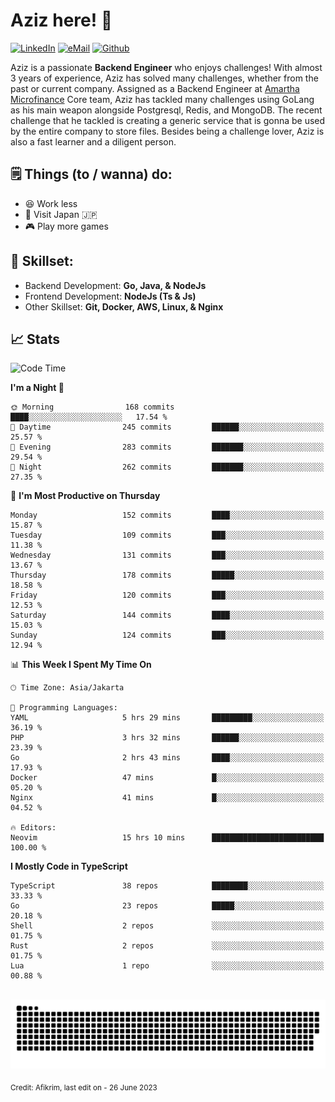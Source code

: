 # Aziz here! 👋

[![LinkedIn](https://img.shields.io/static/v1?message=afikrim&logo=linkedin&label=&color=0077B5&logoColor=white&labelColor=&style=for-the-badge)](https://www.linkedin.com/in/afikrim)
[![eMail](https://img.shields.io/static/v1?message=afikrim10@gmail.com&logo=gmail&label=&color=D14836&logoColor=white&labelColor=&style=for-the-badge)](mailto:afikrim10@gmail.com)
[![Github](https://komarev.com/ghpvc/?username=afikrim&label=Visitors&style=for-the-badge)](https://www.github.com/afikrim)

<!--Introduction-->
Aziz is a passionate **Backend Engineer** who enjoys challenges! With almost 3 years of experience, Aziz has solved many challenges, whether from the past or current company. Assigned as a Backend Engineer at [Amartha Microfinance](https://amartha.com) Core team, Aziz has tackled many challenges using GoLang as his main weapon alongside Postgresql, Redis, and MongoDB. The recent challenge that he tackled is creating a generic service that is gonna be used by the entire company to store files. Besides being a challenge lover, Aziz is also a fast learner and a diligent person.

<!--Things TODO-->
## 🗒️ Things (to / wanna) do:

- 😆 Work less
- 🚀 Visit Japan 🇯🇵
- 🎮 Play more games

<!--Skillset-->
## 🏅 Skillset:

- Backend Development: **Go, Java, & NodeJs**
- Frontend Development: **NodeJs (Ts & Js)**
- Other Skillset: **Git, Docker, AWS, Linux, & Nginx**

## 📈 Stats  

<!--START_SECTION:waka-->
![Code Time](http://img.shields.io/badge/Code%20Time-1%2C335%20hrs%201%20min-blue)

**I'm a Night 🦉** 

```text
🌞 Morning                168 commits         ████░░░░░░░░░░░░░░░░░░░░░   17.54 % 
🌆 Daytime                245 commits         ██████░░░░░░░░░░░░░░░░░░░   25.57 % 
🌃 Evening                283 commits         ███████░░░░░░░░░░░░░░░░░░   29.54 % 
🌙 Night                  262 commits         ███████░░░░░░░░░░░░░░░░░░   27.35 % 
```
📅 **I'm Most Productive on Thursday** 

```text
Monday                   152 commits         ████░░░░░░░░░░░░░░░░░░░░░   15.87 % 
Tuesday                  109 commits         ███░░░░░░░░░░░░░░░░░░░░░░   11.38 % 
Wednesday                131 commits         ███░░░░░░░░░░░░░░░░░░░░░░   13.67 % 
Thursday                 178 commits         █████░░░░░░░░░░░░░░░░░░░░   18.58 % 
Friday                   120 commits         ███░░░░░░░░░░░░░░░░░░░░░░   12.53 % 
Saturday                 144 commits         ████░░░░░░░░░░░░░░░░░░░░░   15.03 % 
Sunday                   124 commits         ███░░░░░░░░░░░░░░░░░░░░░░   12.94 % 
```


📊 **This Week I Spent My Time On** 

```text
🕑︎ Time Zone: Asia/Jakarta

💬 Programming Languages: 
YAML                     5 hrs 29 mins       █████████░░░░░░░░░░░░░░░░   36.19 % 
PHP                      3 hrs 32 mins       ██████░░░░░░░░░░░░░░░░░░░   23.39 % 
Go                       2 hrs 43 mins       ████░░░░░░░░░░░░░░░░░░░░░   17.93 % 
Docker                   47 mins             █░░░░░░░░░░░░░░░░░░░░░░░░   05.20 % 
Nginx                    41 mins             █░░░░░░░░░░░░░░░░░░░░░░░░   04.52 % 

🔥 Editors: 
Neovim                   15 hrs 10 mins      █████████████████████████   100.00 % 
```

**I Mostly Code in TypeScript** 

```text
TypeScript               38 repos            ████████░░░░░░░░░░░░░░░░░   33.33 % 
Go                       23 repos            █████░░░░░░░░░░░░░░░░░░░░   20.18 % 
Shell                    2 repos             ░░░░░░░░░░░░░░░░░░░░░░░░░   01.75 % 
Rust                     2 repos             ░░░░░░░░░░░░░░░░░░░░░░░░░   01.75 % 
Lua                      1 repo              ░░░░░░░░░░░░░░░░░░░░░░░░░   00.88 % 
```




<!--END_SECTION:waka-->


<br clear="both">

<div align="center">
  <img src="https://raw.githubusercontent.com/afikrim/afikrim/output/snake.svg" alt="Snake animation" />
</div>


<sub>Credit: Afikrim, last edit on - 26 June 2023</sub>
